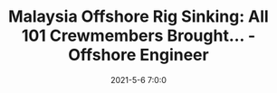 ---
"title": "Malaysia Offshore Rig Sinking: All 101 Crewmembers Brought... - Offshore Engineer"
"date": "2021-5-6 7:0:0"
"feed_name": "GOOGLENEWS"
"feed_website": "https://news.google.com/search?q=drilling%2Bincident&hl=en-US&gl=US&ceid=US:en"
"feed_rss": "https://news.google.com/rss/search?q=drilling%2Bincident&hl=en-US&gl=US&ceid=US:en"
"link": "https://www.oedigital.com/news/487439-malaysia-offshore-rig-sinking-all-101-crewmembers-brought-to-shore-safely"
"file": "_posts/-734ebe636a7e39c452672f61ea3043386fb054af.md"
"accident": "0"
"drilling": "0"
---